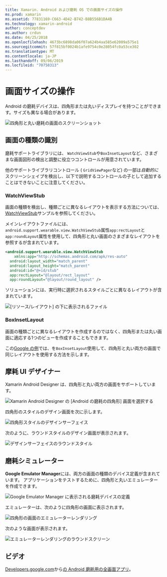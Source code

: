 ```yaml
---
title: Xamarin. Android および磨耗 OS での画面サイズの操作
ms.prod: xamarin
ms.assetid: 77831169-C663-4D42-B742-B8B556B1DA4B
ms.technology: xamarin-android
author: conceptdev
ms.author: crdun
ms.date: 04/25/2018
ms.openlocfilehash: 4673bc6898da06f07a624b4aa585e62009a575e1
ms.sourcegitcommit: 57f815bf0024b1afe9754c0e28054fc0a53ce302
ms.translationtype: MT
ms.contentlocale: ja-JP
ms.lasthandoff: 09/06/2019
ms.locfileid: "70758313"
---
```

# <a name="working-with-screen-sizes"></a>画面サイズの操作

Android の磨耗デバイスは、四角形または丸いディスプレイを持つことができます。サイズも異なる場合があります。

![四角形と丸い磨耗の画面のスクリーンショット](screen-sizes-images/moyeu-wear.png)

## <a name="identifying-screen-type"></a>画面の種類の識別

磨耗サポートライブラリには、 `WatchViewStub`や`BoxInsetLayout`など、さまざまな画面図形の検出と調整に役立つコントロールが用意されています。

他のサポートライブラリコントロール ( `GridViewPager`など) の一部は*自動的に*スクリーンシェイプを検出し、以下で説明するコントロールの子として追加することはできないことに注意してください。

### <a name="watchviewstub"></a>WatchViewStub

画面の種類を検出し、種類ごとに異なるレイアウトを表示する方法については、 [WatchViewStub](https://docs.microsoft.com/samples/xamarin/monodroid-samples/wear-watchviewstub)サンプルを参照してください。

メインレイアウトファイルには、 `android.support.wearable.view.WatchViewStub`属性`app:rectLayout`と`app:roundLayout`属性を使用して、四角形と丸い画面のさまざまなレイアウトを参照するが含まれています。

```xml
<android.support.wearable.view.WatchViewStub
    xmlns:app="http://schemas.android.com/apk/res-auto"
  android:layout_width="match_parent"
  android:layout_height="match_parent"
  android:id="@+id/stub"
  app:rectLayout="@layout/rect_layout"
  app:roundLayout="@layout/round_layout" />
```

ソリューションには、実行時に選択されるスタイルごとに異なるレイアウトが含まれています。

![[リソース/レイアウト] の下に表示されるファイル](screen-sizes-images/solution.png)

### <a name="boxinsetlayout"></a>BoxInsetLayout

画面の種類ごとに異なるレイアウトを作成するのではなく、四角形または丸い画面に適応する1つのビューを作成することもできます。

この[Google の例](https://developer.android.com/training/wearables/ui/layouts.html#same-layout)では、を`BoxInsetLayout`使用して、四角形と丸い両方の画面で同じレイアウトを使用する方法を示します。

## <a name="wear-ui-designer"></a>摩耗 UI デザイナー

Xamarin Android Designer は、四角形と丸い両方の画面をサポートしています。

![Xamarin Android Designer の [Android の磨耗の四角形] 画面を選択する](screen-sizes-images/design-screen-type.png)

四角形のスタイルのデザイン画面を次に示します。

![四角形スタイルのデザインサーフェイス](screen-sizes-images/design-rect.png) 

次のように、ラウンドスタイルのデザイン画面が表示されます。

![デザインサーフェイスのラウンドスタイル](screen-sizes-images/design-round.png)

## <a name="wear-simulator"></a>磨耗シミュレーター

**Google Emulator Manager**には、両方の画面の種類のデバイス定義が含まれています。 アプリケーションをテストするために、四角形と丸いエミュレーターを作成できます。

![Google Emulator Manager に表示される磨耗デバイスの定義](screen-sizes-images/emulator-devices.png)

エミュレーターは、次のように四角形の画面に表示されます。

![四角形の画面のエミュレーターレンダリング](screen-sizes-images/recipe-2.png) 

次のような画面が表示されます。

![エミュレーターレンダリングのラウンドスクリーン](screen-sizes-images/recipe-2-round.png)

## <a name="video"></a>ビデオ

[Developers.google.com](https://www.youtube.com/channel/UC_x5XG1OV2P6uZZ5FSM9Ttw)から[の Android 磨耗用の全画面アプリ](https://www.youtube.com/watch?v=naf_WbtFAlY)。
